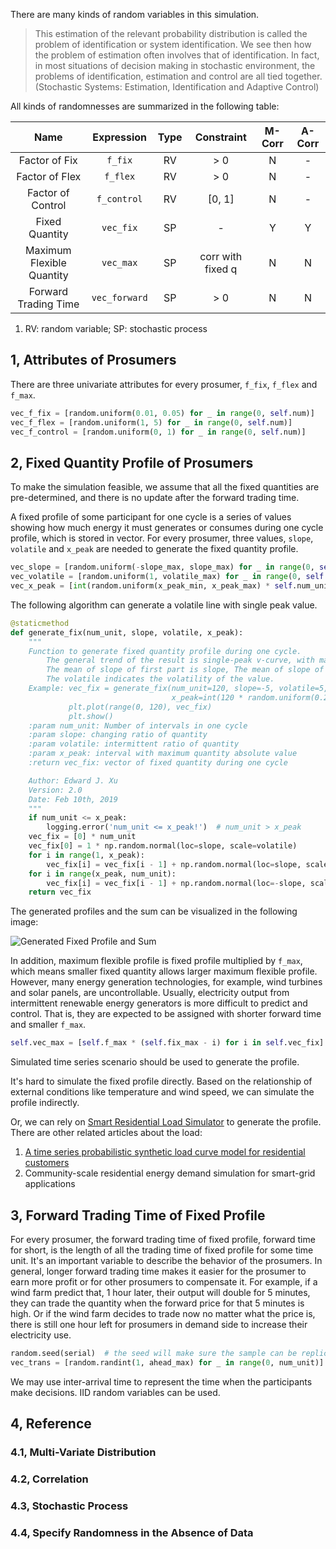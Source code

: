 
There are many kinds of random variables in this simulation.

> This estimation of the relevant probability distribution is called the problem of identification or system identification. We see then how the problem of estimation often involves that of identification. In fact, in most situations of decision making in stochastic environment, the problems of identification, estimation and control are all tied together. (Stochastic Systems: Estimation, Identification and Adaptive Control)

All kinds of randomnesses are summarized in the following table:

|           Name            |  Expression   | Type |    Constraint     | M-Corr | A-Corr |
|:-------------------------:|:-------------:|:----:|:-----------------:|:------:|:------:|
|       Factor of Fix       |    `f_fix`    |  RV  |        > 0        |   N    |   -    |
|      Factor of Flex       |   `f_flex`    |  RV  |        > 0        |   N    |   -    |
|     Factor of Control     |  `f_control`  |  RV  |      [0, 1]       |   N    |   -    |
|      Fixed Quantity       |   `vec_fix`   |  SP  |         -         |   Y    |   Y    |
| Maximum Flexible Quantity |   `vec_max`   |  SP  | corr with fixed q |   N    |   N    |
|   Forward Trading Time    | `vec_forward` |  SP  |        > 0        |   N    |   N    |

1. RV: random variable; SP: stochastic process

## 1,  Attributes of Prosumers

There are three univariate attributes for every prosumer, `f_fix`, `f_flex` and `f_max`.

```Python
vec_f_fix = [random.uniform(0.01, 0.05) for _ in range(0, self.num)]
vec_f_flex = [random.uniform(1, 5) for _ in range(0, self.num)]
vec_f_control = [random.uniform(0, 1) for _ in range(0, self.num)]
```

## 2,  Fixed Quantity Profile of Prosumers

To make the simulation feasible, we assume that all the fixed quantities are pre-determined, and there is no update after the forward trading time.

A fixed profile of some participant for one cycle is a series of values showing how much energy it must generates or consumes during one cycle profile, which is stored in vector. For every prosumer, three values, `slope`, `volatile` and `x_peak` are needed to generate the fixed quantity profile.

```Python
vec_slope = [random.uniform(-slope_max, slope_max) for _ in range(0, self.num)]
vec_volatile = [random.uniform(1, volatile_max) for _ in range(0, self.num)]
vec_x_peak = [int(random.uniform(x_peak_min, x_peak_max) * self.num_unit) for _ in range(0, self.num)]
```

The following algorithm can generate a volatile line with single peak value.

```Python
@staticmethod
def generate_fix(num_unit, slope, volatile, x_peak):
    """
    Function to generate fixed quantity profile during one cycle.
        The general trend of the result is single-peak v-curve, with maximum absolute value around x_peak.
        The mean of slope of first part is slope, The mean of slope of second part is (- slope).
        The volatile indicates the volatility of the value.
    Example: vec_fix = generate_fix(num_unit=120, slope=-5, volatile=5,
                                    x_peak=int(120 * random.uniform(0.2, 0.8)))
             plt.plot(range(0, 120), vec_fix)
             plt.show()
    :param num_unit: Number of intervals in one cycle
    :param slope: changing ratio of quantity
    :param volatile: intermittent ratio of quantity
    :param x_peak: interval with maximum quantity absolute value
    :return vec_fix: vector of fixed quantity during one cycle

    Author: Edward J. Xu
    Version: 2.0
    Date: Feb 10th, 2019
    """
    if num_unit <= x_peak:
        logging.error('num_unit <= x_peak!')  # num_unit > x_peak
    vec_fix = [0] * num_unit
    vec_fix[0] = 1 * np.random.normal(loc=slope, scale=volatile)
    for i in range(1, x_peak):
        vec_fix[i] = vec_fix[i - 1] + np.random.normal(loc=slope, scale=volatile)
    for i in range(x_peak, num_unit):
        vec_fix[i] = vec_fix[i - 1] + np.random.normal(loc=-slope, scale=volatile)
    return vec_fix
```

The generated profiles and the sum can be visualized in the following image:

![Generated Fixed Profile and Sum](https://github.com/edxu96/ForwardEnergyMarket/blob/master/src/results/190628/1.png)

In addition, maximum flexible profile is fixed profile multiplied by `f_max`, which means smaller fixed quantity allows larger maximum flexible profile. However, many energy generation technologies, for example, wind turbines and solar panels, are uncontrollable. Usually, electricity output from intermittent renewable energy generators is more difficult to predict and control. That is, they are expected to be assigned with shorter forward time and smaller `f_max`.

```Python
self.vec_max = [self.f_max * (self.fix_max - i) for i in self.vec_fix]
```

Simulated time series scenario should be used to generate the profile.

It's hard to simulate the fixed profile directly. Based on the relationship of external conditions like temperature and wind speed, we can simulate the profile indirectly.

Or, we can rely on [Smart Residential Load Simulator](https://uwaterloo.ca/power-energy-systems-group/downloads/smart-residential-load-simulator-srls) to generate the profile. There are other related articles about the load:

1. [A time series probabilistic synthetic load curve model for residential customers](https://ieeexplore.ieee.org/abstract/document/6019365)
2. Community-scale residential energy demand simulation for smart-grid applications

## 3,  Forward Trading Time of Fixed Profile

For every prosumer, the forward trading time of fixed profile, forward time for short, is the length of all the trading time of fixed profile for some time unit. It's an important variable to describe the behavior of the prosumers. In general, longer forward trading time makes it easier for the prosumer to earn more profit or for other prosumers to compensate it. For example, if a wind farm predict that, 1 hour later, their output will double for 5 minutes, they can trade the quantity when the forward price for that 5 minutes is high. Or if the wind farm decides to trade now no matter what the price is, there is still one hour left for prosumers in demand side to increase their electricity use.

```Python
random.seed(serial)  # the seed will make sure the sample can be replicated
vec_trans = [random.randint(1, ahead_max) for _ in range(0, num_unit)]
```

We may use inter-arrival time to represent the time when the participants make decisions. IID random variables can be used.

## 4,  Reference

### 4.1,  Multi-Variate Distribution

### 4.2,  Correlation

### 4.3,  Stochastic Process

### 4.4,  Specify Randomness in the Absence of Data
